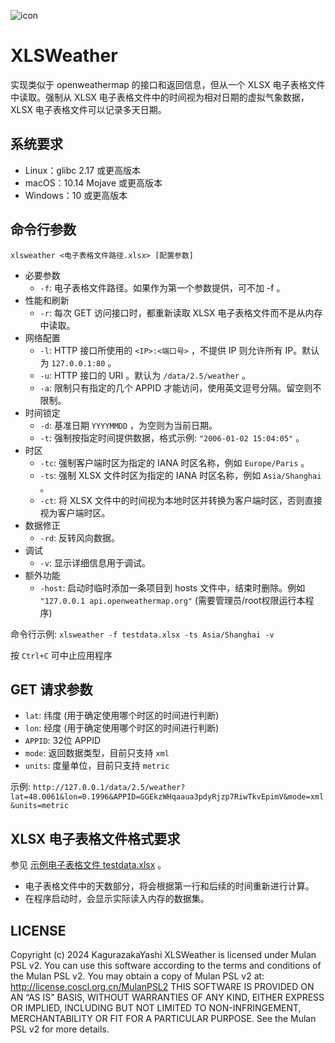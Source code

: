 ![icon](ico/icon.ico)

# XLSWeather

实现类似于 openweathermap 的接口和返回信息，但从一个 XLSX 电子表格文件中读取。强制从 XLSX 电子表格文件中的时间视为相对日期的虚拟气象数据，XLSX 电子表格文件可以记录多天日期。

## 系统要求

- Linux：glibc 2.17 或更高版本
- macOS：10.14 Mojave 或更高版本
- Windows：10 或更高版本

## 命令行参数

`xlsweather <电子表格文件路径.xlsx> [配置参数]`

- 必要参数
  - `-f`: 电子表格文件路径。如果作为第一个参数提供，可不加 -f 。
- 性能和刷新
  - `-r`: 每次 GET 访问接口时，都重新读取 XLSX 电子表格文件而不是从内存中读取。
- 网络配置
  - `-l`: HTTP 接口所使用的 `<IP>:<端口号>` ，不提供 IP 则允许所有 IP。默认为 `127.0.0.1:80` 。
  - `-u`: HTTP 接口的 URI 。默认为 `/data/2.5/weather` 。
  - `-a`: 限制只有指定的几个 APPID 才能访问，使用英文逗号分隔。留空则不限制。
- 时间锁定
  - `-d`: 基准日期 `YYYYMMDD` ，为空则为当前日期。
  - `-t`: 强制按指定时间提供数据，格式示例: `"2006-01-02 15:04:05"` 。
- 时区
  - `-tc`: 强制客户端时区为指定的 IANA 时区名称，例如 `Europe/Paris` 。
  - `-ts`: 强制 XLSX 文件时区为指定的 IANA 时区名称，例如 `Asia/Shanghai` 。
  - `-ct`: 将 XLSX 文件中的时间视为本地时区并转换为客户端时区，否则直接视为客户端时区。
- 数据修正
  - `-rd`: 反转风向数据。
- 调试
  - `-v`: 显示详细信息用于调试。
- 额外功能
  - `-host`: 启动时临时添加一条项目到 hosts 文件中，结束时删除。例如 `"127.0.0.1 api.openweathermap.org"` (需要管理员/root权限运行本程序)

命令行示例: `xlsweather -f testdata.xlsx -ts Asia/Shanghai -v`

按 `Ctrl+C` 可中止应用程序

## GET 请求参数

- `lat`: 纬度 (用于确定使用哪个时区的时间进行判断)
- `lon`: 经度 (用于确定使用哪个时区的时间进行判断)
- `APPID`: 32位 APPID
- `mode`: 返回数据类型，目前只支持 `xml`
- `units`: 度量单位，目前只支持 `metric`

示例: `http://127.0.0.1/data/2.5/weather?lat=48.0061&lon=0.1996&APPID=GGEkzWHqaaua3pdyRjzp7RiwTkvEpimV&mode=xml&units=metric`

## XLSX 电子表格文件格式要求

参见 [示例电子表格文件 testdata.xlsx](testdata.xlsx) 。

- 电子表格文件中的天数部分，将会根据第一行和后续的时间重新进行计算。
- 在程序启动时，会显示实际读入内存的数据集。

## LICENSE

Copyright (c) 2024 KagurazakaYashi XLSWeather is licensed under Mulan PSL v2. You can use this software according to the terms and conditions of the Mulan PSL v2. You may obtain a copy of Mulan PSL v2 at: http://license.coscl.org.cn/MulanPSL2 THIS SOFTWARE IS PROVIDED ON AN “AS IS” BASIS, WITHOUT WARRANTIES OF ANY KIND, EITHER EXPRESS OR IMPLIED, INCLUDING BUT NOT LIMITED TO NON-INFRINGEMENT, MERCHANTABILITY OR FIT FOR A PARTICULAR PURPOSE. See the Mulan PSL v2 for more details.
